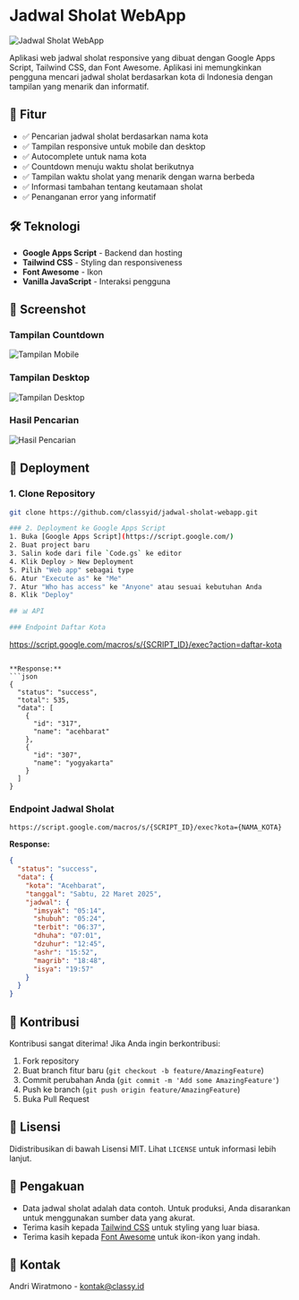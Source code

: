 # Jadwal Sholat WebApp

![Jadwal Sholat WebApp](https://blog.classy.id/upload/gambar_berita/d789516f8469d395fef227abe39f52b4_20250322150300.jpg)

Aplikasi web jadwal sholat responsive yang dibuat dengan Google Apps Script, Tailwind CSS, dan Font Awesome. Aplikasi ini memungkinkan pengguna mencari jadwal sholat berdasarkan kota di Indonesia dengan tampilan yang menarik dan informatif.

## 🌟 Fitur

- ✅ Pencarian jadwal sholat berdasarkan nama kota
- ✅ Tampilan responsive untuk mobile dan desktop
- ✅ Autocomplete untuk nama kota
- ✅ Countdown menuju waktu sholat berikutnya
- ✅ Tampilan waktu sholat yang menarik dengan warna berbeda
- ✅ Informasi tambahan tentang keutamaan sholat
- ✅ Penanganan error yang informatif

## 🛠️ Teknologi

- **Google Apps Script** - Backend dan hosting
- **Tailwind CSS** - Styling dan responsiveness
- **Font Awesome** - Ikon
- **Vanilla JavaScript** - Interaksi pengguna

## 📸 Screenshot

### Tampilan Countdown
![Tampilan Mobile](https://blog.classy.id/upload/gambar_berita/1f29104d1a4edb0c82c04785ddf49504_20250322152527.png)

### Tampilan Desktop
![Tampilan Desktop](https://blog.classy.id/upload/gambar_berita/d789516f8469d395fef227abe39f52b4_20250322150300.jpg)

### Hasil Pencarian
![Hasil Pencarian](https://blog.classy.id/upload/gambar_berita/29a7671d8b8a2701a79791a4171a2a53_20250322152344.png)

## 🚀 Deployment

### 1. Clone Repository
```bash
git clone https://github.com/classyid/jadwal-sholat-webapp.git

### 2. Deployment ke Google Apps Script
1. Buka [Google Apps Script](https://script.google.com/)
2. Buat project baru
3. Salin kode dari file `Code.gs` ke editor
4. Klik Deploy > New Deployment
5. Pilih "Web app" sebagai type
6. Atur "Execute as" ke "Me"
7. Atur "Who has access" ke "Anyone" atau sesuai kebutuhan Anda
8. Klik "Deploy"

## 📊 API

### Endpoint Daftar Kota
```
https://script.google.com/macros/s/{SCRIPT_ID}/exec?action=daftar-kota
```

**Response:**
```json
{
  "status": "success",
  "total": 535,
  "data": [
    {
      "id": "317",
      "name": "acehbarat"
    },
    {
      "id": "307",
      "name": "yogyakarta"
    }
  ]
}
```

### Endpoint Jadwal Sholat
```
https://script.google.com/macros/s/{SCRIPT_ID}/exec?kota={NAMA_KOTA}
```

**Response:**
```json
{
  "status": "success",
  "data": {
    "kota": "Acehbarat",
    "tanggal": "Sabtu, 22 Maret 2025",
    "jadwal": {
      "imsyak": "05:14",
      "shubuh": "05:24",
      "terbit": "06:37",
      "dhuha": "07:01",
      "dzuhur": "12:45",
      "ashr": "15:52",
      "magrib": "18:48",
      "isya": "19:57"
    }
  }
}
```

## 📝 Kontribusi

Kontribusi sangat diterima! Jika Anda ingin berkontribusi:

1. Fork repository
2. Buat branch fitur baru (`git checkout -b feature/AmazingFeature`)
3. Commit perubahan Anda (`git commit -m 'Add some AmazingFeature'`)
4. Push ke branch (`git push origin feature/AmazingFeature`)
5. Buka Pull Request

## 📄 Lisensi

Didistribusikan di bawah Lisensi MIT. Lihat `LICENSE` untuk informasi lebih lanjut.

## 🙏 Pengakuan

- Data jadwal sholat adalah data contoh. Untuk produksi, Anda disarankan untuk menggunakan sumber data yang akurat.
- Terima kasih kepada [Tailwind CSS](https://tailwindcss.com/) untuk styling yang luar biasa.
- Terima kasih kepada [Font Awesome](https://fontawesome.com/) untuk ikon-ikon yang indah.

## 📱 Kontak

Andri Wiratmono - kontak@classy.id
```
